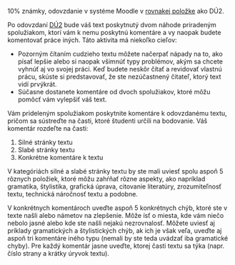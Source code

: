 10% známky, odovzdanie v systéme Moodle v [rovnakej
položke](https://moodle.uniba.sk/mod/workshop/view.php?id=103693) ako
DÚ2.

Po odovzdaní [DÚ2](./DÚ2.md) bude váš text poskytnutý dvom náhode
priradeným spolužiakom, ktorí vám k nemu poskytnú komentáre a vy naopak
budete komentovať práce iných. Táto aktivita má niekoľko cieľov:

  - Pozorným čítaním cudzieho textu môžete načerpať nápady na to, ako
    písať lepšie alebo si naopak všimnúť typy problémov, akým sa chcete
    vyhnúť aj vo svojej práci. Keď budete neskôr čítať a revidovať
    vlastnú prácu, skúste si predstavovať, že ste nezúčastnený čitateľ,
    ktorý text vidí prvýkrát.
  - Súčasne dostanete komentáre od dvoch spolužiakov, ktoré môžu pomôcť
    vám vylepšiť váš text.

Vám prideleným spolužiakom poskytnite komentáre k odovzdanému textu,
pričom sa sústreďte na časti, ktoré študenti určili na bodovanie. Váš
komentár rozdeľte na časti:

1.  Silné stránky textu
2.  Slabé stránky textu
3.  Konkrétne komentáre k textu

V kategóriách silné a slabé stránky textu by ste mali uviesť spolu aspoň
5 rôznych položiek, ktoré môžu zahŕňať rôzne aspekty, ako napríklad
gramatika, štylistika, grafická úprava, citovanie literatúry,
zrozumiteľnosť textu, technická náročnosť textu a podobne.

V konkrétnych komentároch uveďte aspoň 5 konkrétnych chýb, ktoré ste v
texte našli alebo námetov na zlepšenie. Môže ísť o miesta, kde vám
niečo nebolo jasné alebo kde ste našli nejakú nezrovnalosť. Môžete
uviesť aj príklady gramatických a štylistických chýb, ak ich je však
veľa, uveďte aj aspoň tri komentáre iného typu (nemali by
ste teda uvádzať iba gramatické chyby).  Pre každý komentár jasne
uveďte, ktorej časti textu sa týka (napr. číslo strany a krátky úryvok
textu).
